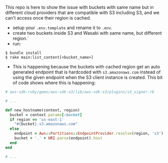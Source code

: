 This repo is here to show the issue with buckets with same name but in different
cloud providers that are compatible with S3 including S3, and we can't access once
their region is cached.

- setup your `.env.template` and rename it to `.env`.
- create two buckets inside S3 and Wasabi with same name, but different region.`
- run: 
```
$ bundle install
$ rake main:list_content[<bucket_name>]
```

- This is happening because the buckets with cached region get an auto generated endpoint
that is hardcoded with `s3.amazonaws.com` instead of using the given endpoint when
the S3 client instance is created. This bit of code shows where this is happening:

```ruby
# aws-sdk-ruby/gems/aws-sdk-s3/lib/aws-sdk-s3/plugins/s3_signer.rb

# ...

def new_hostname(context, region)
  bucket = context.params[:bucket]
  if region == 'us-east-1'
    "#{bucket}.s3.amazonaws.com"
  else
    endpoint = Aws::Partitions::EndpointProvider.resolve(region, 's3')
    bucket + '.' + URI.parse(endpoint).host
  end
end

# ...
```
